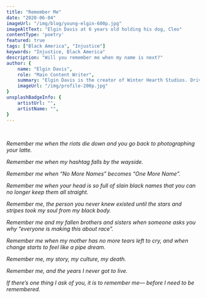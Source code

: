 ```yaml
---
title: "Remember Me"
date: "2020-06-04"
imageUrl: "/img/blog/young-elgin-600p.jpg"
imageAltText: "Elgin Davis at 6 years old holding his dog, Cleo"
contentType: 'poetry'
featured: true
tags: ["Black America", "Injustice"]
keywords: "Injustice, Black America"
description: "Will you remember me when my name is next?"
author: {
    name: "Elgin Davis",
    role: "Main Content Writer",
    summary: "Elgin Davis is the creator of Winter Hearth Studios. Driven by a passionate spirit and boundless curiosity, Davis' work seeks to explore the depths of humanity and what it might look like to live a hyper-meaningful existence here on earth.",
    imageUrl: "/img/profile-200p.jpg" 
}
unsplashBadgeInfo: {
    artistUrl: "",
    artistName: "",
}
---
```


<br />


*Remember me when the riots die down and you go back to photographing your latte.*  <br />

*Remember me when my hashtag falls by the wayside.*  <br />

*Remember me when “No More Names” becomes “One More Name”.*  <br />

*Remember me when your head is so full of slain black names that you can no longer keep them all straight.*  <br />

*Remember me, the person you never knew existed until the stars and stripes took my soul from my black body.*  <br />

*Remember me and my fallen brothers and sisters when someone asks you why “everyone is making this about race”.*  <br />

*Remember me when my mother has no more tears left to cry, and when change starts to feel like a pipe dream.*  <br />

*Remember me, my story, my culture, my death.*  <br />

*Remember me, and the years I never got to live.*  <br />

*If there’s one thing I ask of you, it is to remember me— before I need to be remembered.*  <br />

<div style="padding-bottom: 40%" />